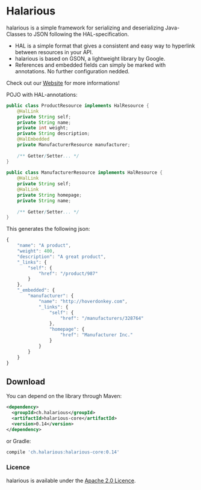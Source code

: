 Halarious
=========
halarious is a simple framework for serializing and deserializing Java-Classes to JSON following the HAL-specification. 
- HAL is a simple format that gives a consistent and easy way to hyperlink between resources in your API.
- halarious is based on GSON, a lightweight library by Google.
- References and embedded fields can simply be marked with annotations. No further configuration nedded.

Check out our [Website](http://www.halarious.ch) for more informations!

POJO with HAL-annotations:
```java
public class ProductResource implements HalResource {
    @HalLink
    private String self;
    private String name;
    private int weight;
    private String description;
    @HalEmbedded
    private ManufacturerResource manufacturer;
 
    /** Getter/Setter... */
}
 
public class ManufacturerResource implements HalResource {
    @HalLink
    private String self;
    @HalLink
    private String homepage;
    private String name;
 
    /** Getter/Setter... */
}
```

This generates the following json:
```javascript
{
    "name": "A product",
    "weight": 400,
    "description": "A great product",
    "_links": {
        "self": {
            "href": "/product/987"
        }
    },
    "_embedded": {
        "manufacturer": {
            "name": "http://hoverdonkey.com",
            "_links": {
                "self": {
                    "href": "/manufacturers/328764"
                },
                "homepage": {
                    "href": "Manufacturer Inc."
                }
            }
        }
    }
}
```

Download
--------

You can depend on the library through Maven:
```xml
<dependency>
  <groupId>ch.halarious</groupId>
  <artifactId>halarious-core</artifactId>
  <version>0.14</version>
</dependency>
```
or Gradle:
```groovy
compile 'ch.halarious:halarious-core:0.14'
```


### Licence

halarious is available under the [Apache 2.0 Licence](http://www.apache.org/licenses/LICENSE-2.0).
